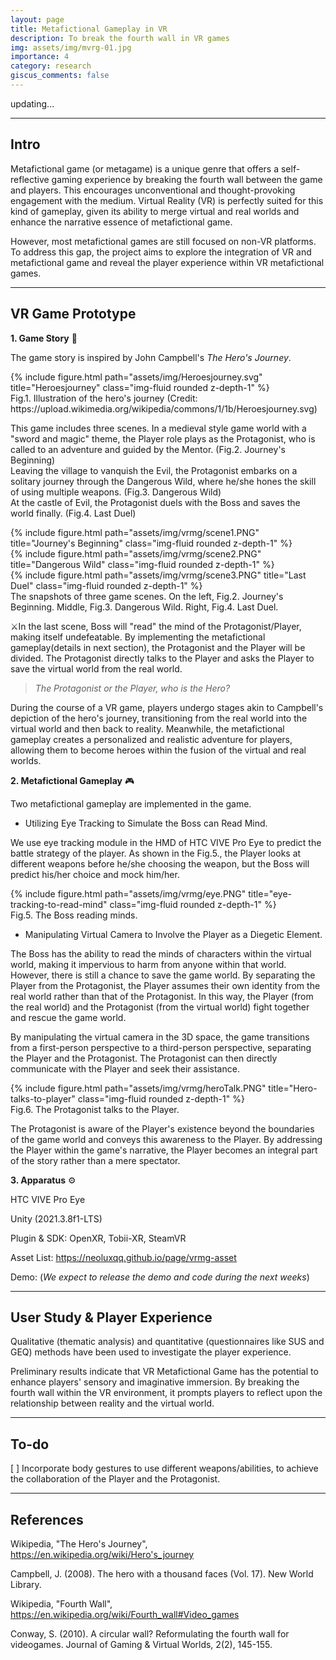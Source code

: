 ```yaml
---
layout: page
title: Metafictional Gameplay in VR
description: To break the fourth wall in VR games
img: assets/img/mvrg-01.jpg
importance: 4
category: research
giscus_comments: false
---
```


updating...

---

## Intro

Metafictional game (or metagame) is a unique genre that offers a self-reflective gaming experience by breaking the fourth wall between the game and players. This encourages unconventional and thought-provoking engagement with the medium. Virtual Reality (VR) is perfectly suited for this kind of gameplay, given its ability to merge virtual and real worlds and enhance the narrative essence of metafictional game.

However, most metafictional games are still focused on non-VR platforms. To address this gap, the project aims to explore the integration of VR and metafictional game and reveal the player experience within VR metafictional games.

---

<h2>VR Game Prototype</h2>

**1. Game Story** 📜

The game story is inspired by John Campbell's *The Hero's Journey*.

<div class="row">
    <div class="col-sm mt-3 mt-md-0">
        {% include figure.html path="assets/img/Heroesjourney.svg" title="Heroesjourney" class="img-fluid rounded z-depth-1" %}
    </div>
</div>
<div class="caption">
    Fig.1. Illustration of the hero's journey (Credit: https://upload.wikimedia.org/wikipedia/commons/1/1b/Heroesjourney.svg)
</div>

This game includes three scenes. In a medieval style game world with a "sword and magic" theme, the Player role plays as the Protagonist, who is called to an adventure and guided by the Mentor. (Fig.2. Journey's Beginning)  
Leaving the village to vanquish the Evil, the Protagonist embarks on a solitary journey through the Dangerous Wild, where he/she hones the skill of using multiple weapons. (Fig.3. Dangerous Wild)  
At the castle of Evil, the Protagonist duels with the Boss and saves the world finally. (Fig.4. Last Duel) 

<div class="row">
    <div class="col-sm mt-3 mt-md-0">
        {% include figure.html path="assets/img/vrmg/scene1.PNG" title="Journey's Beginning" class="img-fluid rounded z-depth-1" %}
    </div>
    <div class="col-sm mt-3 mt-md-0">
        {% include figure.html path="assets/img/vrmg/scene2.PNG" title="Dangerous Wild" class="img-fluid rounded z-depth-1" %}
    </div>
    <div class="col-sm mt-3 mt-md-0">
        {% include figure.html path="assets/img/vrmg/scene3.PNG" title="Last Duel" class="img-fluid rounded z-depth-1" %}
    </div>
</div>
<div class="caption">
    The snapshots of three game scenes. On the left, Fig.2. Journey's Beginning. Middle, Fig.3. Dangerous Wild. Right, Fig.4. Last Duel.
</div>

⚔️In the last scene, Boss will "read" the mind of the Protagonist/Player, making itself undefeatable. By implementing the metafictional gameplay(details in next section), the Protagonist and the Player will be divided. The Protagonist directly talks to the Player and asks the Player to save the virtual world from the real world. 

> *The Protagonist or the Player, who is the Hero?*

During the course of a VR game, players undergo stages akin to Campbell's depiction of the hero's journey, transitioning from the real world into the virtual world and then back to reality. Meanwhile, the metafictional gameplay creates a personalized and realistic adventure for players, allowing them to become heroes within the fusion of the virtual and real worlds.

**2. Metafictional Gameplay** 🎮

Two metafictional gameplay are implemented in the game.

- Utilizing Eye Tracking to Simulate the Boss can Read Mind.

We use eye tracking module in the HMD of HTC VIVE Pro Eye to predict the battle strategy of the player. As shown in the Fig.5., the Player looks at different weapons before he/she choosing the weapon, but the Boss will predict his/her choice and mock him/her. 

<div class="row">
    <div class="col-sm mt-3 mt-md-0">
        {% include figure.html path="assets/img/vrmg/eye.PNG" title="eye-tracking-to-read-mind" class="img-fluid rounded z-depth-1" %}
    </div>
</div>
<div class="caption">
    Fig.5.  The Boss reading minds.
</div>

- Manipulating Virtual Camera to Involve the Player as a Diegetic Element.

The Boss has the ability to read the minds of characters within the virtual world, making it impervious to harm from anyone within that world. However, there is still a chance to save the game world. By separating the Player from the Protagonist, the Player assumes their own identity from the real world rather than that of the Protagonist. In this way, the Player (from the real world) and the Protagonist (from the virtual world) fight together and rescue the game world.

By manipulating the virtual camera in the 3D space, the game transitions from a first-person perspective to a third-person perspective, separating the Player and the Protagonist. The Protagonist can then directly communicate with the Player and seek their assistance. 

<div class="row">
    <div class="col-sm mt-3 mt-md-0">
        {% include figure.html path="assets/img/vrmg/heroTalk.PNG" title="Hero-talks-to-player" class="img-fluid rounded z-depth-1" %}
    </div>
</div>
<div class="caption">
    Fig.6. The Protagonist talks to the Player.
</div>

The Protagonist is aware of the Player's existence beyond the boundaries of the game world and conveys this awareness to the Player. By addressing the Player within the game's narrative, the Player becomes an integral part of the story rather than a mere spectator.

**3. Apparatus** ⚙️

HTC VIVE Pro Eye

Unity (2021.3.8f1-LTS)

Plugin & SDK: OpenXR, Tobii-XR, SteamVR

Asset List: https://neoluxqq.github.io/page/vrmg-asset

Demo: (*We expect to release the demo and code during the next weeks*)

---

## User Study & Player Experience

Qualitative (thematic analysis) and quantitative (questionnaires like SUS and GEQ) methods have been used to investigate the player experience. 

Preliminary results indicate that VR Metafictional Game has the potential to enhance players' sensory and imaginative immersion. By breaking the fourth wall within the VR environment, it prompts players to reflect upon the relationship between reality and the virtual world.

---

## To-do

[ ] Incorporate body gestures to use different weapons/abilities, to achieve the collaboration of the Player and the Protagonist. 

---

## References

Wikipedia, "The Hero's Journey", https://en.wikipedia.org/wiki/Hero's_journey

Campbell, J. (2008). The hero with a thousand faces (Vol. 17). New World Library.

Wikipedia, "Fourth Wall", https://en.wikipedia.org/wiki/Fourth_wall#Video_games

Conway, S. (2010). A circular wall? Reformulating the fourth wall for videogames. Journal of Gaming & Virtual Worlds, 2(2), 145-155.
